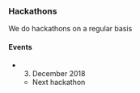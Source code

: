 ### Hackathons

We do hackathons on a regular basis


#### Events

* 3. December 2018
    * Next hackathon

